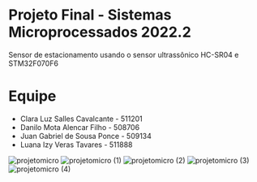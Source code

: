 # Projeto Final - Sistemas Microprocessados 2022.2
 Sensor de estacionamento usando o sensor ultrassônico HC-SR04 e STM32F070F6
 
# Equipe
* Clara Luz Salles Cavalcante - 511201
* Danilo Mota Alencar Filho - 508706
* Juan Gabriel de Sousa Ponce - 509134
* Luana Izy Veras Tavares - 511888

![projetomicro](https://user-images.githubusercontent.com/95931755/207395179-aa8bb259-ea76-48ea-8979-bd04fe6693db.png)
![projetomicro (1)](https://user-images.githubusercontent.com/95931755/207395263-5a2eb3a3-7a3b-461a-b02d-8a71809343ee.png)
![projetomicro (2)](https://user-images.githubusercontent.com/95931755/207395314-a3b856ce-94ed-4190-850f-b20a88b5ab41.png)
![projetomicro (3)](https://user-images.githubusercontent.com/95931755/207395329-2b976bcd-0e71-4d2c-ad40-9f6fd796567b.png)
![projetomicro (4)](https://user-images.githubusercontent.com/95931755/207395140-4fe075fa-81de-461a-9148-b33bbc741fd2.png)

